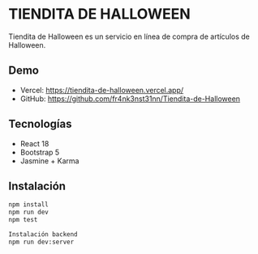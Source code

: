 # TIENDITA DE HALLOWEEN

Tiendita de Halloween es un servicio en línea de compra de artículos de Halloween.

## Demo
- Vercel: https://tiendita-de-halloween.vercel.app/
- GitHub: https://github.com/fr4nk3nst31nn/Tiendita-de-Halloween

## Tecnologías
- React 18
- Bootstrap 5
- Jasmine + Karma

## Instalación
```bash
npm install
npm run dev
npm test

Instalación backend
npm run dev:server
